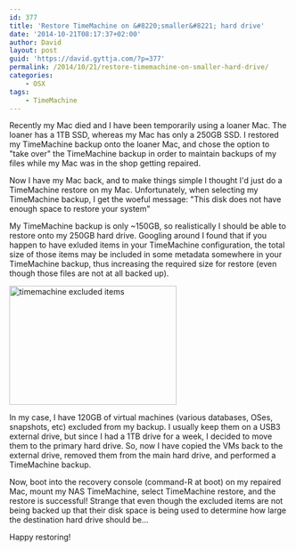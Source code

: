 ```yaml
---
id: 377
title: 'Restore TimeMachine on &#8220;smaller&#8221; hard drive'
date: '2014-10-21T08:17:37+02:00'
author: David
layout: post
guid: 'https://david.gyttja.com/?p=377'
permalink: /2014/10/21/restore-timemachine-on-smaller-hard-drive/
categories:
    - OSX
tags:
    - TimeMachine
---
```


Recently my Mac died and I have been temporarily using a loaner Mac. The loaner has a 1TB SSD, whereas my Mac has only a 250GB SSD. I restored my TimeMachine backup onto the loaner Mac, and chose the option to "take over" the TimeMachine backup in order to maintain backups of my files while my Mac was in the shop getting repaired.

Now I have my Mac back, and to make things simple I thought I'd just do a TimeMachine restore on my Mac. Unfortunately, when selecting my TimeMachine backup, I get the woeful message:
"This disk does not have enough space to restore your system"

<!--more-->

My TimeMachine backup is only ~150GB, so realistically I should be able to restore onto my 250GB hard drive. Googling around I found that if you happen to have exluded items in your TimeMachine configuration, the total size of those items may be included in some metadata somewhere in your TimeMachine backup, thus increasing the required size for restore (even though those files are not at all backed up).

<a href="https://david.gyttja.com/wp-content/uploads/2014/10/tm-ignore.png"><img src="https://david.gyttja.com/wp-content/uploads/2014/10/tm-ignore-300x214.png" alt="timemachine excluded items" width="300" height="214" class="aligncenter size-medium wp-image-379" /></a>

In my case, I have 120GB of virtual machines (various databases, OSes, snapshots, etc) excluded from my backup. I usually keep them on a USB3 external drive, but since I had a 1TB drive for a week, I decided to move them to the primary hard drive. So, now I have copied the VMs back to the external drive, removed them from the main hard drive, and performed a TimeMachine backup.

Now, boot into the recovery console (command-R at boot) on my repaired Mac, mount my NAS TimeMachine, select TimeMachine restore, and the restore is successful! Strange that even though the excluded items are not being backed up that their disk space is being used to determine how large the destination hard drive should be...

Happy restoring!
